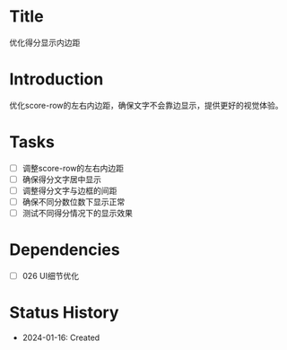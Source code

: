 # Title
优化得分显示内边距

# Introduction
优化score-row的左右内边距，确保文字不会靠边显示，提供更好的视觉体验。

# Tasks
- [ ] 调整score-row的左右内边距
- [ ] 确保得分文字居中显示
- [ ] 调整得分文字与边框的间距
- [ ] 确保不同分数位数下显示正常
- [ ] 测试不同得分情况下的显示效果

# Dependencies
- [ ] 026 UI细节优化

# Status History
- 2024-01-16: Created
